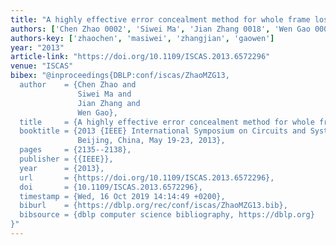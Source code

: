 ```yaml
---
title: "A highly effective error concealment method for whole frame loss"
authors: ['Chen Zhao 0002', 'Siwei Ma', 'Jian Zhang 0018', 'Wen Gao 0001']
authors-key: ['zhaochen', 'masiwei', 'zhangjian', 'gaowen']
year: "2013"
article-link: "https://doi.org/10.1109/ISCAS.2013.6572296"
venue: "ISCAS"
bibex: "@inproceedings{DBLP:conf/iscas/ZhaoMZG13,
  author    = {Chen Zhao and
               Siwei Ma and
               Jian Zhang and
               Wen Gao},
  title     = {A highly effective error concealment method for whole frame loss},
  booktitle = {2013 {IEEE} International Symposium on Circuits and Systems (ISCAS2013),
               Beijing, China, May 19-23, 2013},
  pages     = {2135--2138},
  publisher = {{IEEE}},
  year      = {2013},
  url       = {https://doi.org/10.1109/ISCAS.2013.6572296},
  doi       = {10.1109/ISCAS.2013.6572296},
  timestamp = {Wed, 16 Oct 2019 14:14:49 +0200},
  biburl    = {https://dblp.org/rec/conf/iscas/ZhaoMZG13.bib},
  bibsource = {dblp computer science bibliography, https://dblp.org}
}"
---
```

